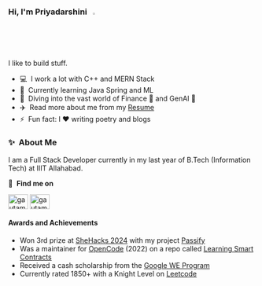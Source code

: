 ### Hi, I'm Priyadarshini &nbsp; <img src="https://media.giphy.com/media/hvRJCLFzcasrR4ia7z/giphy.gif" width="2%">

I like to build stuff. 

- 💻 &nbsp;I work a lot with C++ and MERN Stack
- 📖 &nbsp;Currently learning Java Spring and ML 
- 🤿 &nbsp;Diving into the vast world of Finance 💸 and GenAI 🤖
- ✈️ &nbsp;Read more about me from my [Resume](https://drive.google.com/file/d/1ZZSNrI5olLNJ-wBWu-bBtCiEs674s1C-/view)
- ⚡ &nbsp;Fun fact: I ❤️ writing poetry and blogs

### ✨&nbsp; About Me

I am a Full Stack Developer currently in my last year of B.Tech (Information Tech) at IIIT Allahabad. 

🔗 &nbsp;**Find me on**
<p align="left">

<a href="https://linkedin.com/in/priyadarshini03" target="blank"><img align="center" src="https://raw.githubusercontent.com/rahuldkjain/github-profile-readme-generator/master/src/images/icons/Social/linked-in-alt.svg" alt="gautamkrishnar" height="30" width="40" /></a>
<a href="https://x.com/priyodorshini_" target="blank"><img align="center" src="https://raw.githubusercontent.com/rahuldkjain/github-profile-readme-generator/master/src/images/icons/Social/twitter.svg" alt="gautamkrishnar" height="30" width="40" /></a>

#### Awards and Achievements
- Won 3rd prize at [SheHacks 2024](https://shehacks-7.devfolio.co/) with my project [Passify](https://github.com/tsunami03/Passify)
- Was a maintainer for [OpenCode](https://github.com/opencodeiiita) (2022) on a repo called [Learning Smart Contracts](https://github.com/opencodeiiita/Learning-Smart-Contracts)
- Received a cash scholarship from the [Google WE Program](https://we.talentsprint.com/)
- Currently rated 1850+ with a Knight Level on [Leetcode](https://leetcode.com/tsunami)

